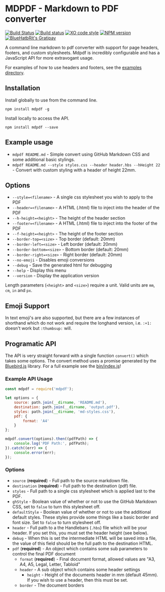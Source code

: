 # MDPDF - Markdown to PDF converter
[![Build Status](https://travis-ci.org/BlueHatbRit/mdpdf.svg?branch=master)](https://travis-ci.org/BlueHatbRit/mdpdf) [![Build status](https://ci.appveyor.com/api/projects/status/x0ng3luokjb9eosm/branch/master?svg=true)](https://ci.appveyor.com/project/BlueHatbRit/mdpdf/branch/master) [![XO code style](https://img.shields.io/badge/code_style-XO-5ed9c7.svg)](https://github.com/sindresorhus/xo) [![NPM version](https://img.shields.io/npm/v/mdpdf.svg)](https://www.npmjs.com/package/mdpdf) [![BlueHatbRit's Gratipay](https://img.shields.io/gratipay/BlueHatbRit.svg)](https://gratipay.com/mdpdf/)

A command line markdown to pdf converter with support for page headers, footers, and custom stylesheets. Mdpdf is incredibly configurable and has a JavaScript API for more extravogant usage.

For examples of how to use headers and footers, see the [examples directory](./examples).

## Installation

Install globally to use from the command line.

`npm install mdpdf -g`

Install locally to access the API.

`npm install mdpdf --save`

## Example usage

* `mdpdf README.md` - Simple convert using GitHub Markdown CSS and some additional basic stylings.
* `mdpdf README.md --style styles.css --header header.hbs --hHeight 22` - Convert with custom styling with a header of height 22mm.

## Options

* `--style=<filename>`      - A single css stylesheet you wish to apply to the PDF
* `--header=<filename>`     - A HTML (.html) file to inject into the header of the PDF
* `--h-height=<height>`     - The height of the header section
* `--footer=<filename>`     - A HTML (.html) file to inject into the footer of the PDF
* `--f-height=<height>`     - The height of the footer section
* `--border-top=<size>`     - Top border (default: 20mm)
* `--border-left=<size>`    - Left border (default: 20mm)
* `--border-bottom=<size>`  - Bottom border (default: 20mm)
* `--border-right=<size>`   - Right border (default: 20mm)
* `--no-emoji`              - Disables emoji conversions
* `--debug`                 - Save the generated html for debugging
* `--help`                  - Display this menu
* `--version`               - Display the application version

Length parameters (`<height>` and `<size>`) require a unit. Valid units are `mm`, `cm`, `in` and `px`.

## Emoji Support

In text emoji's are also supported, but there are a few instances of shorthand which do not work and require the longhand version, i.e. `:+1:` doesn't work but `:thumbsup:` will.

## Programatic API

The API is very straight forward with a single function `convert()` which takes some options. The convert method uses a promise generated by the [Bluebird.js](bluebirdjs.com) library. For a full example see the [bin/index.js](./bin/index.js)!

### Example API Usage

```JavaScript
const mdpdf = require('mdpdf');

let options = {
    source: path.join(__dirname, 'README.md'),
    destination: path.join(__dirname, 'output.pdf'),
    styles: path.join(__dirname, 'md-styles.css'),
    pdf: {
        format: 'A4'
    }
};

mdpdf.convert(options).then((pdfPath) => {
    console.log('PDF Path:', pdfPath);
}).catch((err) => {
    console.error(err);
});
```

### Options

* `source` (**required**) - Full path to the source markdown file.
* `destination` (**required**) - Full path to the destination (pdf) file.
* `styles` - Full path to a single css stylesheet which is applied last to the PDF.
* `ghStyle` - Boolean value of whether or not to use the GitHub Markdown CSS, set to `false` to turn this stylesheet off.
* `defaultStyle` - Boolean value of whether or not to use the additional default styles. These styles provide some things like a basic border and font size. Set to `false` to turn stylesheet off.
* `header` - Full path to a the Handlebars (`.hbs`) file which will be your header. If you set this, you must set the header height (see below).
* `debug` - When this is set the intermediate HTML will be saved into a file, the value of this field should be the full path to the destination HTML.
* `pdf` (**required**) - An object which contains some sub parameters to control the final PDF document
    * `format` (**required**) - Final document format, allowed values are "A3, A4, A5, Legal, Letter, Tabloid"
    * `header` - A sub object which contains some header settings
        * `height` - Height of the documents header in mm (default 45mm). If you wish to use a header, then this must be set.
    * `border` - The document borders
